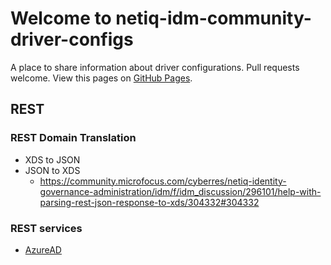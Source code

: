 # Welcome to netiq-idm-community-driver-configs

A place to share information about driver configurations. Pull requests welcome. View this pages on [GitHub Pages](https://netiq-ps.github.io/netiq-idm-community-driver-configs/).

## REST

### REST Domain Translation

* XDS to JSON
* JSON to XDS
  * <https://community.microfocus.com/cyberres/netiq-identity-governance-administration/idm/f/idm_discussion/296101/help-with-parsing-rest-json-response-to-xds/304332#304332>

### REST services

* [AzureAD](integrations/AzureAD.md)
